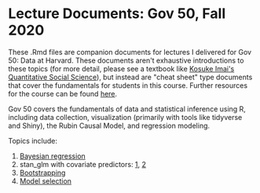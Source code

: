 # Lecture Documents: Gov 50, Fall 2020
These .Rmd files are companion documents for lectures I delivered for Gov 50: Data at Harvard. These documents aren't exhaustive introductions to these topics (for more detail, please see a textbook like [Kosuke Imai's Quantitative Social Science](http://qss.princeton.press/)), but instead are "cheat sheet" type documents that cover the fundamentals for students in this course. Further resources for the course can be found [here](https://github.com/wyatthurt/gov-50-solutions).

Gov 50 covers the fundamentals of data and statistical inference using R, including data collection, visualization (primarily with tools like tidyverse and Shiny), the Rubin Causal Model, and regression modeling.

Topics include:
1. [Bayesian regression](docs/stan_glm.Rmd)
2. stan_glm with covariate predictors: [1](docs/stan_glm_covariates.Rmd), [2](https://github.com/tylersimko/gov50-lectures/blob/main/docs/stan_glm_multiple_covariates.Rmd)
3. [Bootstrapping](docs/bootstrap.Rmd)
4. [Model selection](docs/model_selection.Rmd)
